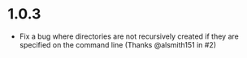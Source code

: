 # 1.0.3

- Fix a bug where directories are not recursively created if they are specified on the command line (Thanks @alsmith151 in #2)
